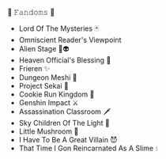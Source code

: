 🦑 𝙵𝚊𝚗𝚍𝚘𝚖𝚜 🦑
- Lord Of The Mysteries 🃏
- Omniscient Reader's Viewpoint
- Alien Stage 🎤👽
- Heaven Official's Blessing 🧵
- Frieren ✨
- Dungeon Meshi 🍖
- Project Sekai 💫
- Cookie Run Kingdom 🍪
- Genshin Impact ⚔️
- Assassination Classroom 🗡
- Sky Children Of The Light 🦋
- Little Mushroom 🍄
- I Have To Be A Great Villain 😈
- That Time I Gon Reincarnated As A Slime 💧
<!---
SleepingSquid/SleepingSquid is a ✨ special ✨ repository because its `README.md` (this file) appears on your GitHub profile.
You can click the Preview link to take a look at your changes.
--->
